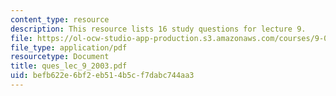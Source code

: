 ```yaml
---
content_type: resource
description: This resource lists 16 study questions for lecture 9.
file: https://ol-ocw-studio-app-production.s3.amazonaws.com/courses/9-01-neuroscience-and-behavior-fall-2003/befb622e6bf2eb514b5cf7dabc744aa3_ques_lec_9_2003.pdf
file_type: application/pdf
resourcetype: Document
title: ques_lec_9_2003.pdf
uid: befb622e-6bf2-eb51-4b5c-f7dabc744aa3
---
```

